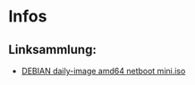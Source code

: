 # Infos

## Linksammlung:
- [DEBIAN daily-image amd64 netboot mini.iso](https://d-i.debian.org/daily-images/amd64/daily/netboot/mini.iso)
